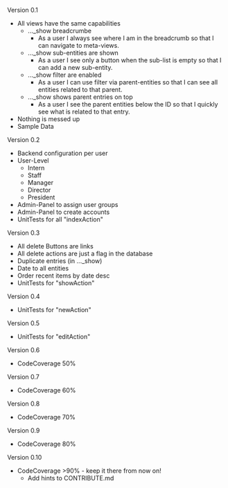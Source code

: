 Version 0.1

- All views have the same capabilities
	- ..._show breadcrumbe
		- As a user
		  I always see where I am in the breadcrumb
		  so that I can navigate to meta-views.
    - ..._show sub-entities are shown
        - As a user
          I see only a button when the sub-list is empty
          so that I can add a new sub-entity.
	- ..._show filter are enabled
		- As a user
		  I can use filter via parent-entities
		  so that I can see all entities related to that parent.
	- ..._show shows parent entries on top
		- As a user
		  I see the parent entities below the ID
		  so that I quickly see what is related to that entry.
- Nothing is messed up
- Sample Data

Version 0.2

- Backend configuration per user
- User-Level
	- Intern
	- Staff
	- Manager
	- Director
	- President
- Admin-Panel to assign user groups
- Admin-Panel to create accounts
- UnitTests for all "indexAction"

Version 0.3

- All delete Buttons are links
- All delete actions are just a flag in the database
- Duplicate entries (in ..._show)
- Date to all entities
- Order recent items by date desc
- UnitTests for "showAction"

Version 0.4

- UnitTests for "newAction"

Version 0.5

- UnitTests for "editAction"

Version 0.6

- CodeCoverage 50%

Version 0.7

- CodeCoverage 60%

Version 0.8

- CodeCoverage 70%

Version 0.9

- CodeCoverage 80%

Version 0.10

- CodeCoverage >90% - keep it there from now on!
  - Add hints to CONTRIBUTE.md